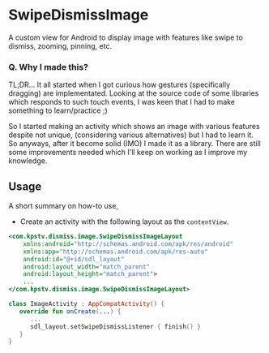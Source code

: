 # SwipeDismissImage


A custom view for Android to display image with features like swipe to dismiss, zooming, pinning, etc.



### Q. Why I made this?

TL;DR... It all started when I got curious how gestures (specifically dragging) are implementated. Looking at the source code of some libraries which responds to such touch events, I was keen that I had to make something to learn/practice ;)

So I started making an activity which shows an image with various features despite not unique, (considering various alternatives) but I had to learn it. So anyways, after it become solid (IMO) I made it as a library. There are still some improvements needed which I'll keep on working as I improve my knowledge.

## Usage
A short summary on how-to use,

- Create an activity with the following layout as the `contentView`.

```xml
<com.kpstv.dismiss.image.SwipeDismissImageLayout
    xmlns:android="http://schemas.android.com/apk/res/android"
    xmlns:app="http://schemas.android.com/apk/res-auto"
    android:id="@+id/sdl_layout"
    android:layout_width="match_parent"
    android:layout_height="match_parent">
    ...
</com.kpstv.dismiss.image.SwipeDismissImageLayout>
```

```kotlin
class ImageActivity : AppCompatActivity() {
   override fun onCreate(...) {
      ...
      sdl_layout.setSwipeDismissListener { finish() }
   }
}
```


<!-- - Do not forget to declare the activity in your manifest file along with the theme attribute.

```xml
<application>
   ...
   <activity
       android:name=".ImageActivity"
       android:theme="@style/Theme.Translucent"/>
</application>
```

- Finally, start the `ImageActivity` we just delcared.

```kotlin
startActivity(Intent(this, ImageActivity::class.java))
``` -->
